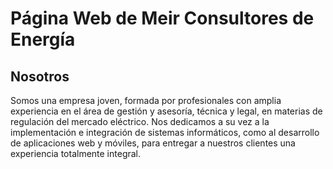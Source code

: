 # Página Web de Meir Consultores de Energía

## Nosotros
Somos una empresa joven, formada por profesionales con amplia experiencia en el área de gestión y asesoría, técnica y legal, en materias de regulación del mercado eléctrico. Nos dedicamos a su vez a la implementación e integración de sistemas informáticos, como al desarrollo de aplicaciones web y móviles, para entregar a nuestros clientes una experiencia totalmente integral.

